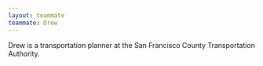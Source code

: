 ```yaml
---
layout: teammate
teammate: Drew
---
```



Drew is a transportation planner at the San Francisco County Transportation Authority.